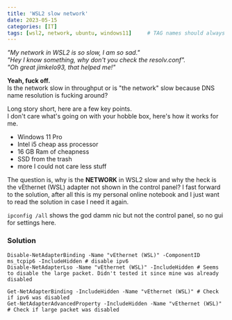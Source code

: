 ```yaml
---
title: 'WSL2 slow network'
date: 2023-05-15
categories: [IT]
tags: [wsl2, network, ubuntu, windows11]     # TAG names should always be lowercase
---
```

*"My network in WSL2 is so slow, I am so sad."*  
*"Hey I know something, why don't you check the resolv.conf".*  
*"Oh great jimkelo93, that helped me!"*

**Yeah, fuck off.**  
Is the network slow in throughput or is "the network" slow because DNS name resolution is fucking around?

Long story short, here are a few key points.  
I don't care what's going on with your hobble box, here's how it works for me.

* Windows 11 Pro
* Intel i5 cheap ass processor
* 16 GB Ram of cheapness 
* SSD from the trash
* more I could not care less stuff 

The question is, why is the **NETWORK** in WSL2 slow and why the heck is the vEthernet (WSL) adapter not shown in the control panel?
I fast forward to the solution, after all this is my personal online notebook and I just want to read the solution in case I need it again.

```ipconfig /all``` shows the god damm nic but not the control panel, so no gui for settings here.

### Solution
```
Disable-NetAdapterBinding -Name "vEthernet (WSL)" -ComponentID ms_tcpip6 -IncludeHidden # disable ipv6
Disable-NetAdapterLso -Name "vEthernet (WSL)" -IncludeHidden # Seems to disable the large packet. Didn't tested it since mine was already disabled

Get-NetAdapterBinding -IncludeHidden -Name "vEthernet (WSL)" # Check if ipv6 was disabled
Get-NetAdapterAdvancedProperty -IncludeHidden -Name "vEthernet (WSL)" # Check if large packet was disabled
```




